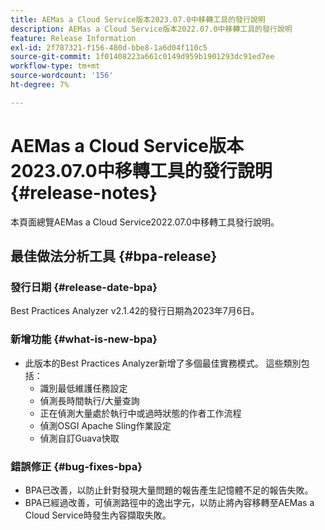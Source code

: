 ```yaml
---
title: AEMas a Cloud Service版本2023.07.0中移轉工具的發行說明
description: AEMas a Cloud Service版本2022.07.0中移轉工具的發行說明
feature: Release Information
exl-id: 2f787321-f156-480d-bbe8-1a6d04f110c5
source-git-commit: 1f01408223a661c0149d959b1901293dc91ed7ee
workflow-type: tm+mt
source-wordcount: '156'
ht-degree: 7%

---
```


# AEMas a Cloud Service版本2023.07.0中移轉工具的發行說明 {#release-notes}

本頁面總覽AEMas a Cloud Service2022.07.0中移轉工具發行說明。

## 最佳做法分析工具 {#bpa-release}

### 發行日期 {#release-date-bpa}

Best Practices Analyzer v2.1.42的發行日期為2023年7月6日。

### 新增功能 {#what-is-new-bpa}

* 此版本的Best Practices Analyzer新增了多個最佳實務模式。 這些類別包括：
   * 識別最低維護任務設定
   * 偵測長時間執行/大量查詢
   * 正在偵測大量處於執行中或過時狀態的作者工作流程
   * 偵測OSGI Apache Sling作業設定
   * 偵測自訂Guava快取

### 錯誤修正 {#bug-fixes-bpa}

* BPA已改善，以防止針對發現大量問題的報告產生記憶體不足的報告失敗。
* BPA已經過改善，可偵測路徑中的逸出字元，以防止將內容移轉至AEMas a Cloud Service時發生內容擷取失敗。
